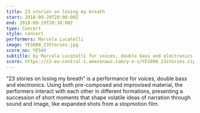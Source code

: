 ```yaml
---
title: 23 stories on losing my breath
start: 2018-09-29T20:00:00Z
end: 2018-09-29T20:30:00Z
type: Concert
style: concert
performers: Marcela Lucatelli
image: YES008_23Stories.jpg
score_no: YES#8
subtitle: by Marcela Lucatelli for voices, double bass and electronics
score: https://s3.eu-central-1.amazonaws.com/y-e-s/YES008_23stories.zip
---
```

“23 stories on losing my breath” is a performance for voices, double bass and electronics. Using both pre-composed and improvised material, the performers interact with each other in different formations, presenting a succession of short moments that shape volatile ideas of narration through sound and image, like expanded shots from a stopmotion film.
